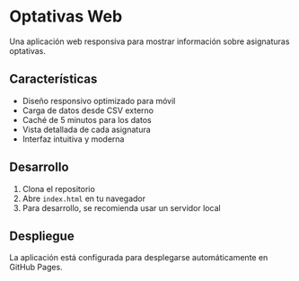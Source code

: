 # Optativas Web

Una aplicación web responsiva para mostrar información sobre asignaturas optativas.

## Características

- Diseño responsivo optimizado para móvil
- Carga de datos desde CSV externo
- Caché de 5 minutos para los datos
- Vista detallada de cada asignatura
- Interfaz intuitiva y moderna

## Desarrollo

1. Clona el repositorio
2. Abre `index.html` en tu navegador
3. Para desarrollo, se recomienda usar un servidor local

## Despliegue

La aplicación está configurada para desplegarse automáticamente en GitHub Pages.
